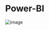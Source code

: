 # Power-BI
![image]([https://inc42.com/cdn-cgi/image/quality=75/https://asset.inc42.com/2023/05/Dominos-ONDC-feature.png](https://g.foolcdn.com/editorial/images/589294/1_dominos-store_pensacola-fl_2.jpg))
